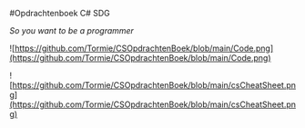 #Opdrachtenboek C# SDG

*So you want to be a programmer* 

![https://github.com/Tormie/CSOpdrachtenBoek/blob/main/Code.png](https://github.com/Tormie/CSOpdrachtenBoek/blob/main/Code.png)

![https://github.com/Tormie/CSOpdrachtenBoek/blob/main/csCheatSheet.png](https://github.com/Tormie/CSOpdrachtenBoek/blob/main/csCheatSheet.png)
